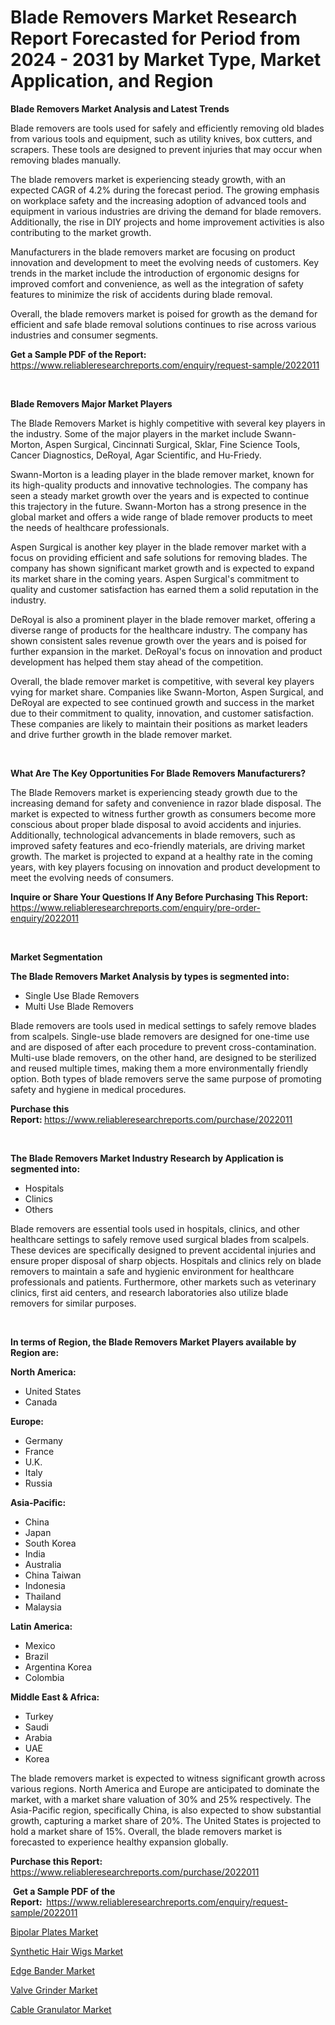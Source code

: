 <p><h1>Blade Removers Market Research Report Forecasted for Period from 2024 -  2031 by Market Type, Market Application, and Region</h1></p><p><strong>Blade Removers Market Analysis and Latest Trends</strong></p>
<p><p>Blade removers are tools used for safely and efficiently removing old blades from various tools and equipment, such as utility knives, box cutters, and scrapers. These tools are designed to prevent injuries that may occur when removing blades manually.</p><p>The blade removers market is experiencing steady growth, with an expected CAGR of 4.2% during the forecast period. The growing emphasis on workplace safety and the increasing adoption of advanced tools and equipment in various industries are driving the demand for blade removers. Additionally, the rise in DIY projects and home improvement activities is also contributing to the market growth.</p><p>Manufacturers in the blade removers market are focusing on product innovation and development to meet the evolving needs of customers. Key trends in the market include the introduction of ergonomic designs for improved comfort and convenience, as well as the integration of safety features to minimize the risk of accidents during blade removal.</p><p>Overall, the blade removers market is poised for growth as the demand for efficient and safe blade removal solutions continues to rise across various industries and consumer segments.</p></p>
<p><strong>Get a Sample PDF of the Report:&nbsp;</strong> <a href="https://www.reliableresearchreports.com/enquiry/request-sample/2022011">https://www.reliableresearchreports.com/enquiry/request-sample/2022011</a></p>
<p>&nbsp;</p>
<p><strong>Blade Removers Major Market Players</strong></p>
<p><p>The Blade Removers Market is highly competitive with several key players in the industry. Some of the major players in the market include Swann-Morton, Aspen Surgical, Cincinnati Surgical, Sklar, Fine Science Tools, Cancer Diagnostics, DeRoyal, Agar Scientific, and Hu-Friedy.</p><p>Swann-Morton is a leading player in the blade remover market, known for its high-quality products and innovative technologies. The company has seen a steady market growth over the years and is expected to continue this trajectory in the future. Swann-Morton has a strong presence in the global market and offers a wide range of blade remover products to meet the needs of healthcare professionals.</p><p>Aspen Surgical is another key player in the blade remover market with a focus on providing efficient and safe solutions for removing blades. The company has shown significant market growth and is expected to expand its market share in the coming years. Aspen Surgical's commitment to quality and customer satisfaction has earned them a solid reputation in the industry.</p><p>DeRoyal is also a prominent player in the blade remover market, offering a diverse range of products for the healthcare industry. The company has shown consistent sales revenue growth over the years and is poised for further expansion in the market. DeRoyal's focus on innovation and product development has helped them stay ahead of the competition.</p><p>Overall, the blade remover market is competitive, with several key players vying for market share. Companies like Swann-Morton, Aspen Surgical, and DeRoyal are expected to see continued growth and success in the market due to their commitment to quality, innovation, and customer satisfaction. These companies are likely to maintain their positions as market leaders and drive further growth in the blade remover market.</p></p>
<p>&nbsp;</p>
<p><strong>What Are The Key Opportunities For Blade Removers Manufacturers?</strong></p>
<p><p>The Blade Removers market is experiencing steady growth due to the increasing demand for safety and convenience in razor blade disposal. The market is expected to witness further growth as consumers become more conscious about proper blade disposal to avoid accidents and injuries. Additionally, technological advancements in blade removers, such as improved safety features and eco-friendly materials, are driving market growth. The market is projected to expand at a healthy rate in the coming years, with key players focusing on innovation and product development to meet the evolving needs of consumers.</p></p>
<p><strong>Inquire or Share Your Questions If Any Before Purchasing This Report:</strong> <a href="https://www.reliableresearchreports.com/enquiry/pre-order-enquiry/2022011">https://www.reliableresearchreports.com/enquiry/pre-order-enquiry/2022011</a></p>
<p>&nbsp;</p>
<p><strong>Market Segmentation</strong></p>
<p><strong>The Blade Removers Market Analysis by types is segmented into:</strong></p>
<p><ul><li>Single Use Blade Removers</li><li>Multi Use Blade Removers</li></ul></p>
<p><p>Blade removers are tools used in medical settings to safely remove blades from scalpels. Single-use blade removers are designed for one-time use and are disposed of after each procedure to prevent cross-contamination. Multi-use blade removers, on the other hand, are designed to be sterilized and reused multiple times, making them a more environmentally friendly option. Both types of blade removers serve the same purpose of promoting safety and hygiene in medical procedures.</p></p>
<p><strong>Purchase this Report:&nbsp;</strong><a href="https://www.reliableresearchreports.com/purchase/2022011">https://www.reliableresearchreports.com/purchase/2022011</a></p>
<p>&nbsp;</p>
<p><strong>The Blade Removers Market Industry Research by Application is segmented into:</strong></p>
<p><ul><li>Hospitals</li><li>Clinics</li><li>Others</li></ul></p>
<p><p>Blade removers are essential tools used in hospitals, clinics, and other healthcare settings to safely remove used surgical blades from scalpels. These devices are specifically designed to prevent accidental injuries and ensure proper disposal of sharp objects. Hospitals and clinics rely on blade removers to maintain a safe and hygienic environment for healthcare professionals and patients. Furthermore, other markets such as veterinary clinics, first aid centers, and research laboratories also utilize blade removers for similar purposes.</p></p>
<p>&nbsp;</p>
<p><strong>In terms of Region, the Blade Removers Market Players available by Region are:</strong></p>
<p>
    <p> <strong> North America: </strong>
        <ul>
            <li>United States</li>
            <li>Canada</li>
        </ul>
        </p> 
    <p> <strong> Europe: </strong>
        <ul>
            <li>Germany</li>
            <li>France</li>
            <li>U.K.</li>
            <li>Italy</li>
            <li>Russia</li>
        </ul>
        </p> 
    <p> <strong> Asia-Pacific: </strong>
        <ul>
            <li>China</li>
            <li>Japan</li>
            <li>South Korea</li>
            <li>India</li>
            <li>Australia</li>
            <li>China Taiwan</li>
            <li>Indonesia</li>
            <li>Thailand</li>
            <li>Malaysia</li>
        </ul>
        </p> 
    <p> <strong> Latin America: </strong>
        <ul>
            <li>Mexico</li>
            <li>Brazil</li>
            <li>Argentina Korea</li>
            <li>Colombia</li>
        </ul>
        </p> 
    <p> <strong> Middle East & Africa: </strong>
        <ul>
            <li>Turkey</li>
            <li>Saudi</li>
            <li>Arabia</li>
            <li>UAE</li>
            <li>Korea</li>
        </ul>
    </p>
    </p>
<p><p>The blade removers market is expected to witness significant growth across various regions. North America and Europe are anticipated to dominate the market, with a market share valuation of 30% and 25% respectively. The Asia-Pacific region, specifically China, is also expected to show substantial growth, capturing a market share of 20%. The United States is projected to hold a market share of 15%. Overall, the blade removers market is forecasted to experience healthy expansion globally.</p></p>
<p><strong>Purchase this Report: </strong><a href="https://www.reliableresearchreports.com/purchase/2022011">https://www.reliableresearchreports.com/purchase/2022011</a></p>
<p>&nbsp;<strong>Get a Sample PDF of the Report:&nbsp;&nbsp;</strong><a href="https://www.reliableresearchreports.com/enquiry/request-sample/2022011">https://www.reliableresearchreports.com/enquiry/request-sample/2022011</a></p>
<p><strong></strong></p>
<p><p><a href="https://view.publitas.com/reportprime-1/bipolar-plates-market-size-furnishes-valuable-information-encompassing-market-share-market-trends-and-projections-spanning-from-2024-to-2031/">Bipolar Plates Market</a></p><p><a href="https://view.publitas.com/reportprime-1/synthetic-hair-wigs-market-research-report-unlocks-analysis-on-the-market-financial-status-market-size-and-market-revenue-upto-2031/">Synthetic Hair Wigs Market</a></p><p><a href="https://fearless-okapi-6c8.notion.site/Edge-Bander-Market-Size-Market-Share-and-Global-Market-Analysis-Report-2024-2031-ea9e9bc3d4d04adcba9d4570a35cc1b8">Edge Bander Market</a></p><p><a href="https://scarlet-rocket-c63.notion.site/Valve-Grinder-Market-Size-and-Growth-Market-Segmentation-Regional-and-Country-Breakdowns-and-Mark-e1d725acf674457c9d31be69d874a489">Valve Grinder Market</a></p><p><a href="https://zircon-bluebell-299.notion.site/Cable-Granulator-Market-Size-Focuses-on-Market-Dynamics-In-Depth-Analysis-and-Future-Projections-of-dd43273f27c546dbaba6362d3521015c">Cable Granulator Market</a></p></p>